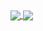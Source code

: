 <a href="https://github.com/anuraghazra/github-readme-stats">
  <img align="center" src="https://github-readme-stats.vercel.app/api?username=nekitori&count_private=true" />
</a>
<a href="https://github.com/nekitori">
  <img align="center" src="https://github.com/nekitori/github-readme-stats" />
</a>
